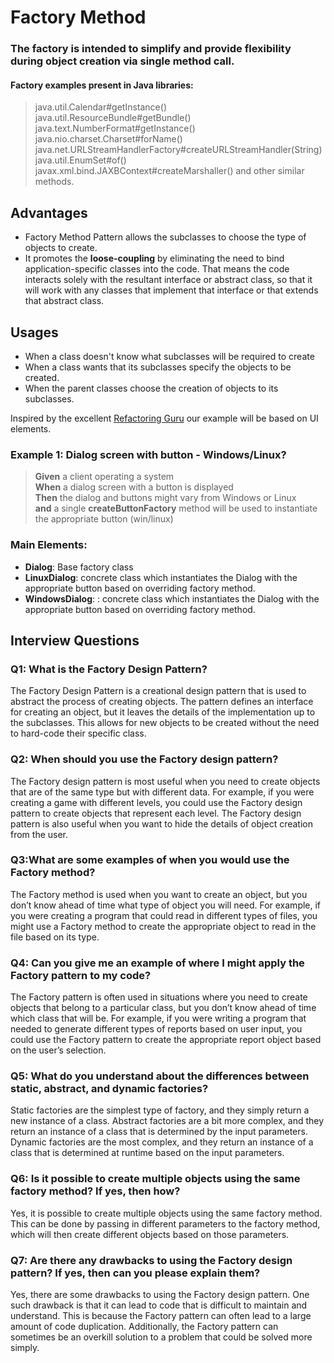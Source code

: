# Factory Method

### The **factory** is intended to simplify and provide flexibility during object creation via single method call.

#### Factory examples present in Java libraries:

>java.util.Calendar#getInstance()
<br>java.util.ResourceBundle#getBundle()
<br>java.text.NumberFormat#getInstance()
<br>java.nio.charset.Charset#forName()
<br>java.net.URLStreamHandlerFactory#createURLStreamHandler(String)
<br>java.util.EnumSet#of()
<br>javax.xml.bind.JAXBContext#createMarshaller() and other similar methods.

## Advantages
- Factory Method Pattern allows the subclasses to choose the type of objects to create.
- It promotes the **loose-coupling** by eliminating the need to bind application-specific classes into the code. That means the code interacts solely with the resultant interface or abstract class, so that it will work with any classes that implement that interface or that extends that abstract class.

## Usages  
- When a class doesn't know what subclasses will be required to create
- When a class wants that its subclasses specify the objects to be created.
- When the parent classes choose the creation of objects to its subclasses.

Inspired by the excellent [Refactoring Guru](https://refactoring.guru/design-patterns/factory-method/java/example#lang-features) our example will be based on UI elements.

### Example 1: Dialog screen with button - Windows/Linux?


>**Given** a client operating a system
<br>**When** a dialog screen with a button is displayed
<br>**Then** the dialog and buttons might vary from Windows or Linux 
<br>**and** a single **createButtonFactory** method will be used to instantiate the appropriate button (win/linux) 

### Main Elements:
- **Dialog**: Base factory class
- **LinuxDialog**: concrete class which instantiates the Dialog with the appropriate button based on overriding factory method.
- **WindowsDialog**: : concrete class which instantiates the Dialog with the appropriate button based on overriding factory method.

## Interview Questions
### Q1: What is the Factory Design Pattern?

The Factory Design Pattern is a creational design pattern that is used to abstract the process of creating objects. The pattern defines an interface for creating an object, but it leaves the details of the implementation up to the subclasses. This allows for new objects to be created without the need to hard-code their specific class.

### Q2: When should you use the Factory design pattern?

The Factory design pattern is most useful when you need to create objects that are of the same type but with different data. For example, if you were creating a game with different levels, you could use the Factory design pattern to create objects that represent each level. The Factory design pattern is also useful when you want to hide the details of object creation from the user.

### Q3:What are some examples of when you would use the Factory method?

The Factory method is used when you want to create an object, but you don’t know ahead of time what type of object you will need. For example, if you were creating a program that could read in different types of files, you might use a Factory method to create the appropriate object to read in the file based on its type.

### Q4: Can you give me an example of where I might apply the Factory pattern to my code?

The Factory pattern is often used in situations where you need to create objects that belong to a particular class, but you don’t know ahead of time which class that will be. For example, if you were writing a program that needed to generate different types of reports based on user input, you could use the Factory pattern to create the appropriate report object based on the user’s selection.

### Q5: What do you understand about the differences between static, abstract, and dynamic factories?

Static factories are the simplest type of factory, and they simply return a new instance of a class. Abstract factories are a bit more complex, and they return an instance of a class that is determined by the input parameters. Dynamic factories are the most complex, and they return an instance of a class that is determined at runtime based on the input parameters.

### Q6: Is it possible to create multiple objects using the same factory method? If yes, then how?

Yes, it is possible to create multiple objects using the same factory method. This can be done by passing in different parameters to the factory method, which will then create different objects based on those parameters.

### Q7: Are there any drawbacks to using the Factory design pattern? If yes, then can you please explain them?

Yes, there are some drawbacks to using the Factory design pattern. One such drawback is that it can lead to code that is difficult to maintain and understand. This is because the Factory pattern can often lead to a large amount of code duplication. Additionally, the Factory pattern can sometimes be an overkill solution to a problem that could be solved more simply.







